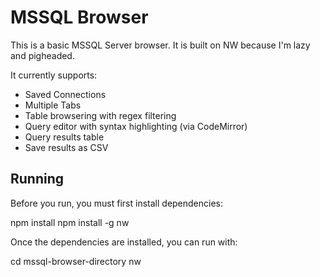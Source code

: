 # MSSQL Browser

This is a basic MSSQL Server browser. It is built on NW because I'm lazy and pigheaded.

It currently supports:
- Saved Connections
- Multiple Tabs
- Table browsering with regex filtering
- Query editor with syntax highlighting (via CodeMirror)
- Query results table
- Save results as CSV

## Running

Before you run, you must first install dependencies:

npm install
npm install -g nw

Once the dependencies are installed, you can run with:

cd mssql-browser-directory
nw
